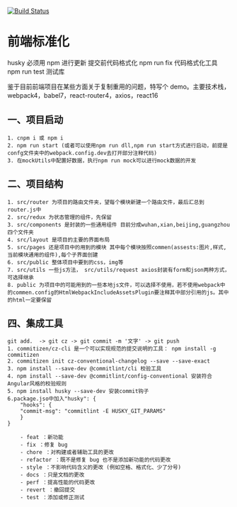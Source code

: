 <!-- @format -->

[![Build Status](https://www.travis-ci.org/jiangtong/frontTemplate.svg?branch=master)](https://www.travis-ci.org/jiangtong/frontTemplate)

# 前端标准化

husky 必须用 npm 进行更新 提交前代码格式化
npm run fix 代码格式化工具
npm run test 测试库

鉴于目前前端项目在某些方面关于复制重用的问题，特写个 demo。主要技术栈，webpack4，babel7，react-router4，axios，react16

## 一、项目启动

    1. cnpm i 或 npm i
    2. npm run start (或者可以使用npm run dll,npm run start方式进行启动，前提是confg文件夹中的webpack.config.dev去打开部分注释代码)
    3. 在mockUtils中配置好数据，执行npm run mock可以进行mock数据的开发

## 二、项目结构

    1. src/router 为项目的路由文件夹，望每个模块新建一个路由文件，最后汇总到router.js中
    2. src/redux 为状态管理的组件，先保留
    3. src/components 是封装的一些通用组件 目前分成wuhan,xian,beijing,guangzhou四个文件夹
    4. src/layout 是项目的主要的界面布局
    5. src/pages 还是项目中的用到的模块 其中每个模块按照commen(assests:图片,样式,当前模块通用的组件),每个子界面创建
    6. src/public 整体项目中要到的css，img等
    7. src/utils 一些js方法， src/utils/request axios封装有form和json两种方式，可选择继承
    8. public 为项目中的可能用到的一些本地js文件，可以选择不使用，若不使用webpack中的commen.config的HtmlWebpackIncludeAssetsPlugin要注释其中部分引用的js。其中的html一定要保留

## 四、集成工具

    git add.  -> git cz -> git commit -m '文字' -> git push
    1. commitizen/cz-cli 是一个可以实现规范的提交说明的工具： npm install -g commitizen
    2. commitizen init cz-conventional-changelog --save --save-exact
    3. npm install --save-dev @commitlint/cli 校验工具
    4. npm install --save-dev @commitlint/config-conventional 安装符合Angular风格的校验规则
    5. npm install husky --save-dev 安装commit钩子
    6.package.jso中加入"husky": {
        "hooks": {
        "commit-msg": "commitlint -E HUSKY_GIT_PARAMS"
        }
    }

        - feat ：新功能
        - fix ：修复 bug
        - chore ：对构建或者辅助工具的更改
        - refactor ：既不是修复 bug 也不是添加新功能的代码更改
        - style ：不影响代码含义的更改 (例如空格、格式化、少了分号)
        - docs ：只是文档的更改
        - perf ：提高性能的代码更改
        - revert ：撤回提交
        - test ：添加或修正测试
